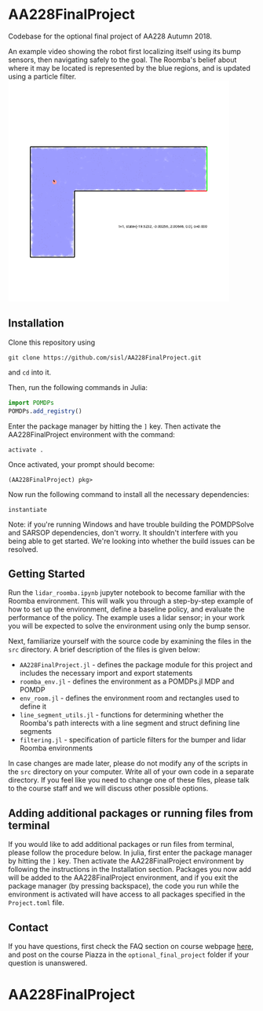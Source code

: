 # AA228FinalProject
Codebase for the optional final project of AA228 Autumn 2018.

An example video showing the robot first localizing itself using its bump sensors, then navigating safely to the goal. The Roomba's belief about where it may be located is represented by the blue regions, and is updated using a particle filter.
<img src="demo.gif" width="450">

## Installation
Clone this repository using
```
git clone https://github.com/sisl/AA228FinalProject.git
```
and `cd` into it.

Then, run the following commands in Julia:
```julia
import POMDPs
POMDPs.add_registry()
```

Enter the package manager by hitting the ```]``` key. Then activate the AA228FinalProject environment with the command:
```
activate .
```
Once activated, your prompt should become:
```
(AA228FinalProject) pkg> 
```
Now run the following command to install all the necessary dependencies:
```
instantiate
```
Note: if you're running Windows and have trouble building the POMDPSolve and SARSOP dependencies, don't worry. It shouldn't interfere with you being able to get started. We're looking into whether the build issues can be resolved. 


## Getting Started
Run the ```lidar_roomba.ipynb``` jupyter notebook to become familiar with the Roomba environment. This will walk you through a step-by-step example of how to set up the environment, define a baseline policy, and evaluate the performance of the policy. The example uses a lidar sensor; in your work you will be expected to solve the environment using only the bump sensor. 

Next, familiarize yourself with the source code by examining the files in the ```src``` directory. A brief description of the files is given below:
* ```AA228FinalProject.jl``` - defines the package module for this project and includes the necessary import and export statements
* ```roomba_env.jl``` - defines the environment as a POMDPs.jl MDP and POMDP
* ```env_room.jl``` - defines the environment room and rectangles used to define it
* ```line_segment_utils.jl``` - functions for determining whether the Roomba's path interects with a line segment and struct defining line segments
* ```filtering.jl``` - specification of particle filters for the bumper and lidar Roomba environments

In case changes are made later, please do not modify any of the scripts in the ``src`` directory on your computer. Write all of your own code in a separate directory. If you feel like you need to change one of these files, please talk to the course staff and we will discuss other possible options.

## Adding additional packages or running files from terminal
If you would like to add additional packages or run files from terminal, please follow the procedure below.
In julia, first enter the package manager by hitting the ```]``` key. Then activate the AA228FinalProject environment by following the instructions in the Installation section. Packages you now add will be added to the AA228FinalProject environment, and if you exit the package manager (by pressing backspace), the code you run while the environment is activated will have access to all packages specified in the ```Project.toml``` file.

## Contact
If you have questions, first check the FAQ section on course webpage [here](https://web.stanford.edu/class/aa228/cgi-bin/wp/optional-final-project-escape-roomba), and post on the course Piazza in the ```optional_final_project``` folder if your question is unanswered.
# AA228FinalProject
